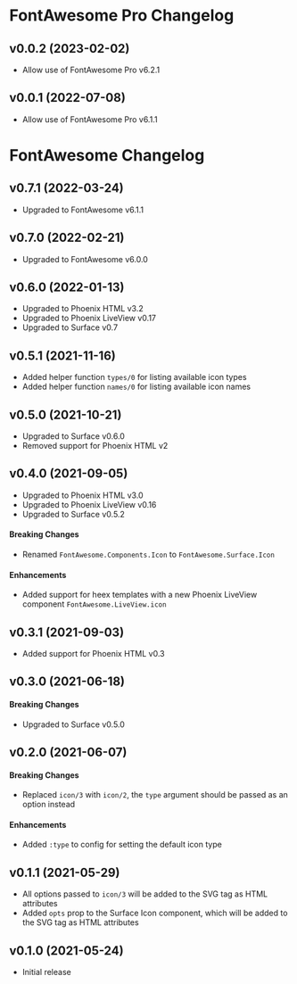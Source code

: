 # FontAwesome Pro Changelog

## v0.0.2 (2023-02-02)

- Allow use of FontAwesome Pro v6.2.1

## v0.0.1 (2022-07-08)

- Allow use of FontAwesome Pro v6.1.1


# FontAwesome Changelog

## v0.7.1 (2022-03-24)

- Upgraded to FontAwesome v6.1.1

## v0.7.0 (2022-02-21)

- Upgraded to FontAwesome v6.0.0

## v0.6.0 (2022-01-13)

- Upgraded to Phoenix HTML v3.2
- Upgraded to Phoenix LiveView v0.17
- Upgraded to Surface v0.7

## v0.5.1 (2021-11-16)

- Added helper function `types/0` for listing available icon types
- Added helper function `names/0` for listing available icon names

## v0.5.0 (2021-10-21)

- Upgraded to Surface v0.6.0
- Removed support for Phoenix HTML v2

## v0.4.0 (2021-09-05)

- Upgraded to Phoenix HTML v3.0
- Upgraded to Phoenix LiveView v0.16
- Upgraded to Surface v0.5.2

#### Breaking Changes

- Renamed `FontAwesome.Components.Icon` to `FontAwesome.Surface.Icon`

#### Enhancements

- Added support for heex templates with a new Phoenix LiveView component `FontAwesome.LiveView.icon`

## v0.3.1 (2021-09-03)

- Added support for Phoenix HTML v0.3

## v0.3.0 (2021-06-18)

#### Breaking Changes

- Upgraded to Surface v0.5.0

## v0.2.0 (2021-06-07)

#### Breaking Changes

- Replaced `icon/3` with `icon/2`, the `type` argument should be passed as an option instead

#### Enhancements

- Added `:type` to config for setting the default icon type

## v0.1.1 (2021-05-29)

- All options passed to `icon/3` will be added to the SVG tag as HTML attributes
- Added `opts` prop to the Surface Icon component, which will be added to the SVG tag as HTML attributes

## v0.1.0 (2021-05-24)

- Initial release
